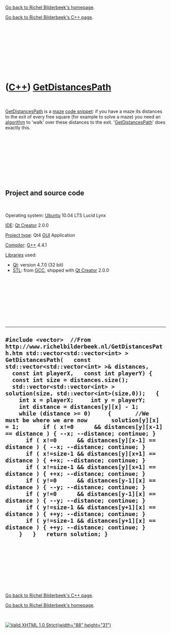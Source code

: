 [Go back to Richel Bilderbeek's homepage](index.htm).

[Go back to Richel Bilderbeek's C++ page](Cpp.htm).

 

 

 

 

 

([C++](Cpp.htm)) [GetDistancesPath](CppGetDistancesPath.htm)
============================================================

 

[GetDistancesPath](CppGetDistancesPath.htm) is a [maze](CppMaze.htm)
[code snippet](CppCodeSnippets.htm): if you have a maze its distances to
the exit of every free square (for example to solve a maze) you need an
[algorithm](CppAlgorithm.htm) to 'walk' over these distances to the
exit. '[GetDistancesPath](CppGetDistancesPath.htm)' does exactly this.

 

 

 

 

 

Project and source code
-----------------------

 

Operating system: [Ubuntu](http://www.ubuntu.com) 10.04 LTS Lucid Lynx

[IDE](CppIde.htm): [Qt Creator](CppQt.htm) 2.0.0

[Project type](CppQtProjectType.htm): Qt4 [GUI](CppGui.htm) Application

[Compiler](CppCompiler.htm): [G++](CppGpp.htm) 4.4.1

[Libraries](CppLibrary.htm) used:

-   [Qt](CppQt.htm): version 4.7.0 (32 bit)
-   [STL](CppStl.htm): from [GCC](CppGcc.htm), shipped with [Qt
    Creator](CppQt.htm) 2.0.0

 

 

 

 

 

  -----------------------------------------------------------------------------------------------------------------------------------------------------------------------------------------------------------------------------------------------------------------------------------------------------------------------------------------------------------------------------------------------------------------------------------------------------------------------------------------------------------------------------------------------------------------------------------------------------------------------------------------------------------------------------------------------------------------------------------------------------------------------------------------------------------------------------------------------------------------------------------------------------------------------------------------------------------------------------------------------------------------------------------------------------------------------------------------------------------------------------------------------------------------------------------------------------------------------------------------------------------------------------------------------
  ` #include <vector>  //From http://www.richelbilderbeek.nl/GetDistancesPath.htm std::vector<std::vector<int> > GetDistancesPath(   const std::vector<std::vector<int> >& distances,   const int playerX,   const int playerY) {   const int size = distances.size();    std::vector<std::vector<int> > solution(size, std::vector<int>(size,0));   {     int x = playerX;     int y = playerY;     int distance = distances[y][x] - 1;     while (distance >= 0)     {       //We must be where we are now       solution[y][x] = 1;       if ( x!=0      && distances[y][x-1] == distance ) { --x; --distance; continue; }       if ( x!=0      && distances[y][x-1] == distance ) { --x; --distance; continue; }       if ( x!=size-1 && distances[y][x+1] == distance ) { ++x; --distance; continue; }       if ( x!=size-1 && distances[y][x+1] == distance ) { ++x; --distance; continue; }       if ( y!=0      && distances[y-1][x] == distance ) { --y; --distance; continue; }       if ( y!=0      && distances[y-1][x] == distance ) { --y; --distance; continue; }       if ( y!=size-1 && distances[y+1][x] == distance ) { ++y; --distance; continue; }       if ( y!=size-1 && distances[y+1][x] == distance ) { ++y; --distance; continue; }     }   }   return solution; } `
  -----------------------------------------------------------------------------------------------------------------------------------------------------------------------------------------------------------------------------------------------------------------------------------------------------------------------------------------------------------------------------------------------------------------------------------------------------------------------------------------------------------------------------------------------------------------------------------------------------------------------------------------------------------------------------------------------------------------------------------------------------------------------------------------------------------------------------------------------------------------------------------------------------------------------------------------------------------------------------------------------------------------------------------------------------------------------------------------------------------------------------------------------------------------------------------------------------------------------------------------------------------------------------------------------

 

 

 

 

 

[Go back to Richel Bilderbeek's C++ page](Cpp.htm).

[Go back to Richel Bilderbeek's homepage](index.htm).

 

[![Valid XHTML 1.0 Strict](valid-xhtml10.png){width="88"
height="31"}](http://validator.w3.org/check?uri=referer)

